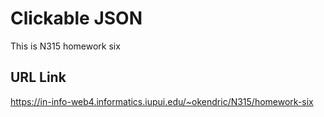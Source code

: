 # Clickable JSON

This is N315 homework six

## URL Link

https://in-info-web4.informatics.iupui.edu/~okendric/N315/homework-six



